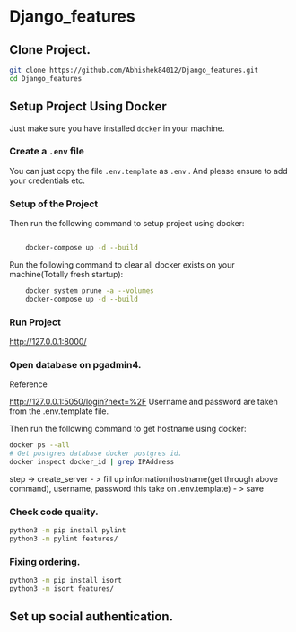 # Django_features

## Clone Project.

```sh
git clone https://github.com/Abhishek84012/Django_features.git
cd Django_features
```

## Setup Project Using Docker

Just make sure you have installed `docker` in your machine.

### Create a `.env` file

You can just copy the file `.env.template` as `.env` . And please ensure to add your credentials etc.

### Setup of the Project

Then run the following command to setup project using docker:

```sh 

    docker-compose up -d --build

```

Run the following command to clear all docker exists on your machine(Totally fresh startup):

```sh
    docker system prune -a --volumes
    docker-compose up -d --build

```

### Run Project

http://127.0.0.1:8000/

### Open database on pgadmin4.

Reference <!-- https://towardsdatascience.com/how-to-run-postgresql-and-pgadmin-using-docker-3a6a8ae918b5 -->

http://127.0.0.1:5050/login?next=%2F
Username and password are taken from the .env.template file.

Then run the following command to get hostname using docker:

```sh
docker ps --all
# Get postgres database docker postgres id.
docker inspect docker_id | grep IPAddress
```

step -> create_server - >  fill up information(hostname(get through above command), username, password this take on .env.template) - > save 

### Check code quality.

<!-- https://pypi.org/project/pylint/ -->

```sh
python3 -m pip install pylint
python3 -m pylint features/
```

### Fixing ordering.

```sh
python3 -m pip install isort
python3 -m isort features/
```

## Set up social authentication.

<!-- https://www.webforefront.com/django/usermanagementallauth.html -->
<!-- https://django-allauth.readthedocs.io/en/latest/providers.html -->
